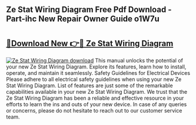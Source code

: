 ## Ze Stat Wiring Diagram Free Pdf Download - Part-ihc New Repair Owner Guide o1W7u

# <h2><a href="http://dfrc9z5.blite.top/?on=Ze+Stat+Wiring+Diagram">🔗Download New 👉🔴 Ze Stat Wiring Diagram</a></h2>

[![Ze Stat Wiring Diagram download](https://i.imgur.com/lujVjoI.png)](http://dfrc9z5.blite.top/?on=Ze+Stat+Wiring+Diagram)
This manual unlocks the potential of your new Ze Stat Wiring Diagram. Explore its features, learn how to install, operate, and maintain it seamlessly. Safety Guidelines for Electrical Devices Please adhere to all electrical safety guidelines when using your new Ze Stat Wiring Diagram. List of features are just some of the remarkable capabilities available in your new Ze Stat Wiring Diagram. We trust that the Ze Stat Wiring Diagram has been a reliable and effective resource in your efforts to learn the ins and outs of your new device. In case of any queries or concerns, please do not hesitate to reach out to our customer service team.
